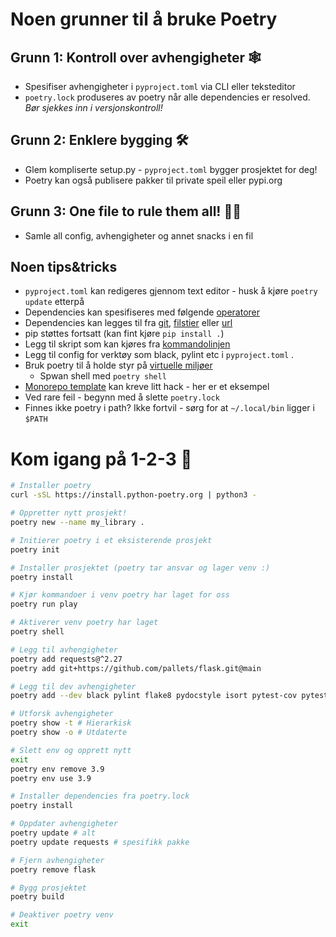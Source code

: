 # **Noen grunner til å bruke Poetry**

## **Grunn 1: Kontroll over avhengigheter 🕸️**
* Spesifiser avhengigheter i ```pyproject.toml``` via CLI eller teksteditor
* ```poetry.lock``` produseres av poetry når alle dependencies er resolved. _Bør sjekkes inn i versjonskontroll!_ 
## **Grunn 2: Enklere bygging 🛠️**
* Glem kompliserte setup.py - ```pyproject.toml``` bygger prosjektet for deg!
* Poetry kan også publisere pakker til private speil eller pypi.org
## **Grunn 3: One file to rule them all! 🧙‍♂️**
* Samle all config, avhengigheter og annet snacks i en fil



## **Noen tips&tricks**
* ```pyproject.toml``` kan redigeres gjennom text editor - husk å kjøre ```poetry update``` etterpå
* Dependencies kan spesifiseres med følgende [operatorer](https://python-poetry.org/docs/dependency-specification/#version-constraints)
* Dependencies kan legges til fra [git](https://python-poetry.org/docs/dependency-specification/#git-dependencies), [filstier](https://python-poetry.org/docs/dependency-specification/#git-dependencies) eller [url](https://python-poetry.org/docs/dependency-specification/#url-dependencies)
* pip støttes fortsatt (kan fint kjøre ```pip install .```)
* Legg til skript som kan kjøres fra [kommandolinjen](https://python-poetry.org/docs/pyproject/#scripts)
* Legg til config for verktøy som black, pylint etc i ```pyproject.toml``` . 
* Bruk poetry til å holde styr på [virtuelle miljøer ](python-poetry.org/docs/managing-environments/)
    * Spwan shell med ```poetry shell```
* [Monorepo template](https://github.com/martgra/monorepo) kan kreve litt hack - her er et eksempel
* Ved rare feil - begynn med å slette ```poetry.lock```
* Finnes ikke poetry i path? Ikke fortvil - sørg for at ```~/.local/bin``` ligger i ```$PATH```

# **Kom igang på 1-2-3 🚀**

```bash
# Installer poetry
curl -sSL https://install.python-poetry.org | python3 -

# Oppretter nytt prosjekt! 
poetry new --name my_library .

# Initierer poetry i et eksisterende prosjekt
poetry init

# Installer prosjektet (poetry tar ansvar og lager venv :)
poetry install

# Kjør kommandoer i venv poetry har laget for oss
poetry run play

# Aktiverer venv poetry har laget
poetry shell

# Legg til avhengigheter
poetry add requests@^2.27
poetry add git+https://github.com/pallets/flask.git@main

# Legg til dev avhengigheter
poetry add --dev black pylint flake8 pydocstyle isort pytest-cov pytest pre-commit

# Utforsk avhengigheter
poetry show -t # Hierarkisk 
poetry show -o # Utdaterte

# Slett env og opprett nytt
exit
poetry env remove 3.9
poetry env use 3.9

# Installer dependencies fra poetry.lock
poetry install 

# Oppdater avhengigheter
poetry update # alt
poetry update requests # spesifikk pakke

# Fjern avhengigheter
poetry remove flask

# Bygg prosjektet
poetry build

# Deaktiver poetry venv
exit
```